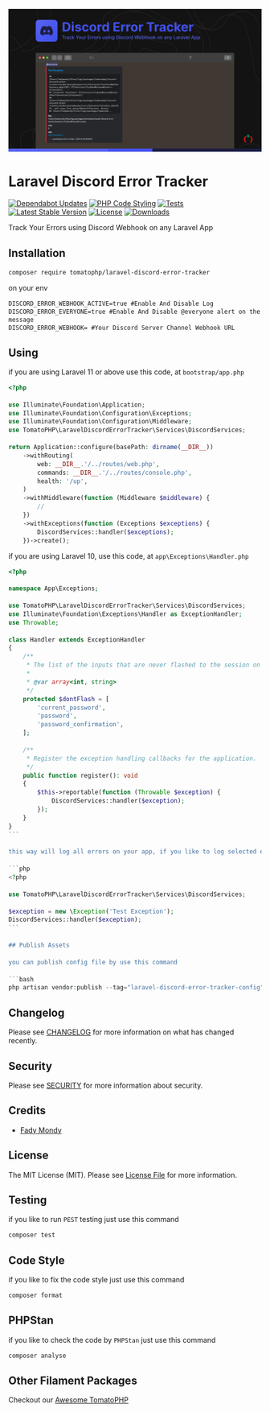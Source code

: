 ![Screenshot](https://raw.githubusercontent.com/tomatophp/laravel-discord-error-tracker/master/arts/screenshot.jpg)

# Laravel Discord Error Tracker

[![Dependabot Updates](https://github.com/tomatophp/laravel-discord-error-tracker/actions/workflows/dependabot/dependabot-updates/badge.svg)](https://github.com/tomatophp/laravel-discord-error-tracker/actions/workflows/dependabot/dependabot-updates)
[![PHP Code Styling](https://github.com/tomatophp/laravel-discord-error-tracker/actions/workflows/fix-php-code-styling.yml/badge.svg)](https://github.com/tomatophp/laravel-discord-error-tracker/actions/workflows/fix-php-code-styling.yml)
[![Tests](https://github.com/tomatophp/laravel-discord-error-tracker/actions/workflows/tests.yml/badge.svg)](https://github.com/tomatophp/laravel-discord-error-tracker/actions/workflows/tests.yml)
[![Latest Stable Version](https://poser.pugx.org/tomatophp/laravel-discord-error-tracker/version.svg)](https://packagist.org/packages/tomatophp/laravel-discord-error-tracker)
[![License](https://poser.pugx.org/tomatophp/laravel-discord-error-tracker/license.svg)](https://packagist.org/packages/tomatophp/laravel-discord-error-tracker)
[![Downloads](https://poser.pugx.org/tomatophp/laravel-discord-error-tracker/d/total.svg)](https://packagist.org/packages/tomatophp/laravel-discord-error-tracker)

Track Your Errors using Discord Webhook on any Laravel App

## Installation

```bash
composer require tomatophp/laravel-discord-error-tracker
```

on your env

```dotenv
DISCORD_ERROR_WEBHOOK_ACTIVE=true #Enable And Disable Log
DISCORD_ERROR_EVERYONE=true #Enable And Disable @everyone alert on the message
DISCORD_ERROR_WEBHOOK= #Your Discord Server Channel Webhook URL
```

## Using

if you are using Laravel 11 or above use this code, at `bootstrap/app.php`

```php
<?php

use Illuminate\Foundation\Application;
use Illuminate\Foundation\Configuration\Exceptions;
use Illuminate\Foundation\Configuration\Middleware;
use TomatoPHP\LaravelDiscordErrorTracker\Services\DiscordServices;

return Application::configure(basePath: dirname(__DIR__))
    ->withRouting(
        web: __DIR__.'/../routes/web.php',
        commands: __DIR__.'/../routes/console.php',
        health: '/up',
    )
    ->withMiddleware(function (Middleware $middleware) {
        //
    })
    ->withExceptions(function (Exceptions $exceptions) {
        DiscordServices::handler($exceptions);
    })->create();
```

if you are using Laravel 10, use this code, at `app\Exceptions\Handler.php`

````php
<?php

namespace App\Exceptions;

use TomatoPHP\LaravelDiscordErrorTracker\Services\DiscordServices;
use Illuminate\Foundation\Exceptions\Handler as ExceptionHandler;
use Throwable;

class Handler extends ExceptionHandler
{
    /**
     * The list of the inputs that are never flashed to the session on validation exceptions.
     *
     * @var array<int, string>
     */
    protected $dontFlash = [
        'current_password',
        'password',
        'password_confirmation',
    ];

    /**
     * Register the exception handling callbacks for the application.
     */
    public function register(): void
    {
        $this->reportable(function (Throwable $exception) {
            DiscordServices::handler($exception);
        });
    }
}
```

this way will log all errors on your app, if you like to log selected error you can use this method direct

```php
<?php

use TomatoPHP\LaravelDiscordErrorTracker\Services\DiscordServices;

$exception = new \Exception('Test Exception');
DiscordServices::handler($exception);
```

## Publish Assets

you can publish config file by use this command

```bash
php artisan vendor:publish --tag="laravel-discord-error-tracker-config"
````

## Changelog

Please see [CHANGELOG](CHANGELOG.md) for more information on what has changed recently.

## Security

Please see [SECURITY](SECURITY.md) for more information about security.

## Credits

- [Fady Mondy](mailto:info@3x1.io)

## License

The MIT License (MIT). Please see [License File](LICENSE.md) for more information.

## Testing

if you like to run `PEST` testing just use this command

```bash
composer test
```

## Code Style

if you like to fix the code style just use this command

```bash
composer format
```

## PHPStan

if you like to check the code by `PHPStan` just use this command

```bash
composer analyse
```

## Other Filament Packages

Checkout our [Awesome TomatoPHP](https://github.com/tomatophp/awesome)
